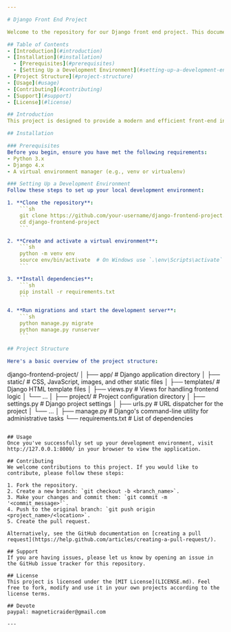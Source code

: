```yaml
---

# Django Front End Project

Welcome to the repository for our Django front end project. This document provides all the necessary information for getting started with development, including setup instructions, project structure, and contribution guidelines.

## Table of Contents
- [Introduction](#introduction)
- [Installation](#installation)
  - [Prerequisites](#prerequisites)
  - [Setting Up a Development Environment](#setting-up-a-development-environment)
- [Project Structure](#project-structure)
- [Usage](#usage)
- [Contributing](#contributing)
- [Support](#support)
- [License](#license)

## Introduction
This project is designed to provide a modern and efficient front-end interface using Django's powerful backend capabilities. We utilize Django templates and static assets management to render a responsive UI, focusing on providing a seamless user experience.

## Installation

### Prerequisites
Before you begin, ensure you have met the following requirements:
- Python 3.x
- Django 4.x
- A virtual environment manager (e.g., venv or virtualenv)

### Setting Up a Development Environment
Follow these steps to set up your local development environment:

1. **Clone the repository**:
    ```sh
    git clone https://github.com/your-username/django-frontend-project.git
    cd django-frontend-project
    ```

2. **Create and activate a virtual environment**:
    ```sh
    python -m venv env
    source env/bin/activate  # On Windows use `.\env\Scripts\activate`
    ```

3. **Install dependencies**:
    ```sh
    pip install -r requirements.txt
    ```

4. **Run migrations and start the development server**:
    ```sh
    python manage.py migrate
    python manage.py runserver
    ```

## Project Structure

Here's a basic overview of the project structure:
```
django-frontend-project/
│
├── app/                        # Django application directory
│   ├── static/                 # CSS, JavaScript, images, and other static files
│   ├── templates/              # Django HTML template files
│   ├── views.py                # Views for handling frontend logic
│   └── ...
│
├── project/                    # Project configuration directory
│   ├── settings.py             # Django project settings
│   ├── urls.py                 # URL dispatcher for the project
│   └── ...
│
├── manage.py                   # Django's command-line utility for administrative tasks
└── requirements.txt            # List of dependencies
```

## Usage
Once you've successfully set up your development environment, visit http://127.0.0.1:8000/ in your browser to view the application.

## Contributing
We welcome contributions to this project. If you would like to contribute, please follow these steps:

1. Fork the repository.
2. Create a new branch: `git checkout -b <branch_name>`.
3. Make your changes and commit them: `git commit -m '<commit_message>'`.
4. Push to the original branch: `git push origin <project_name>/<location>`.
5. Create the pull request.

Alternatively, see the GitHub documentation on [creating a pull request](https://help.github.com/articles/creating-a-pull-request/).

## Support
If you are having issues, please let us know by opening an issue in the GitHub issue tracker for this repository.

## License
This project is licensed under the [MIT License](LICENSE.md). Feel free to fork, modify and use it in your own projects according to the license terms.

## Devote
paypal: magneticraider@gmail.com

---
```


